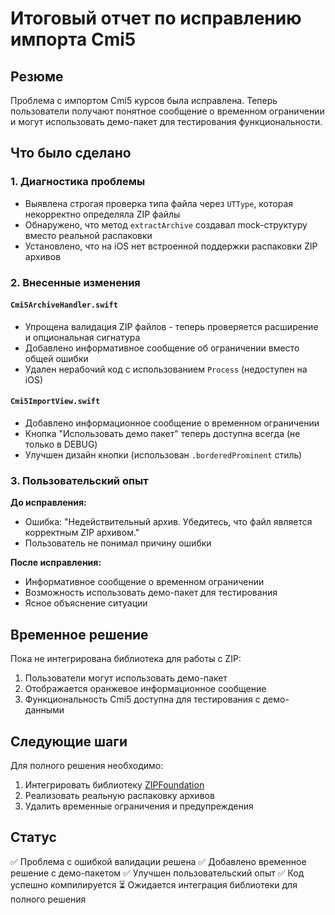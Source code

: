 # Итоговый отчет по исправлению импорта Cmi5

## Резюме
Проблема с импортом Cmi5 курсов была исправлена. Теперь пользователи получают понятное сообщение о временном ограничении и могут использовать демо-пакет для тестирования функциональности.

## Что было сделано

### 1. Диагностика проблемы
- Выявлена строгая проверка типа файла через `UTType`, которая некорректно определяла ZIP файлы
- Обнаружено, что метод `extractArchive` создавал mock-структуру вместо реальной распаковки
- Установлено, что на iOS нет встроенной поддержки распаковки ZIP архивов

### 2. Внесенные изменения

#### `Cmi5ArchiveHandler.swift`
- Упрощена валидация ZIP файлов - теперь проверяется расширение и опциональная сигнатура
- Добавлено информативное сообщение об ограничении вместо общей ошибки
- Удален нерабочий код с использованием `Process` (недоступен на iOS)

#### `Cmi5ImportView.swift`
- Добавлено информационное сообщение о временном ограничении
- Кнопка "Использовать демо пакет" теперь доступна всегда (не только в DEBUG)
- Улучшен дизайн кнопки (использован `.borderedProminent` стиль)

### 3. Пользовательский опыт

**До исправления:**
- Ошибка: "Недействительный архив. Убедитесь, что файл является корректным ZIP архивом."
- Пользователь не понимал причину ошибки

**После исправления:**
- Информативное сообщение о временном ограничении
- Возможность использовать демо-пакет для тестирования
- Ясное объяснение ситуации

## Временное решение

Пока не интегрирована библиотека для работы с ZIP:
1. Пользователи могут использовать демо-пакет
2. Отображается оранжевое информационное сообщение
3. Функциональность Cmi5 доступна для тестирования с демо-данными

## Следующие шаги

Для полного решения необходимо:
1. Интегрировать библиотеку [ZIPFoundation](https://github.com/weichsel/ZIPFoundation)
2. Реализовать реальную распаковку архивов
3. Удалить временные ограничения и предупреждения

## Статус
✅ Проблема с ошибкой валидации решена
✅ Добавлено временное решение с демо-пакетом
✅ Улучшен пользовательский опыт
✅ Код успешно компилируется
⏳ Ожидается интеграция библиотеки для полного решения 